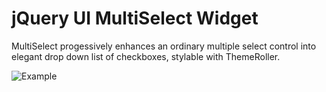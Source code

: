 # jQuery UI MultiSelect Widget

MultiSelect progessively enhances an ordinary multiple select control into elegant drop down list of checkboxes, stylable with ThemeRoller.  

![Example](http://www.erichynds.com/examples/jquery-multiselect/screenshot-widget.gif)
